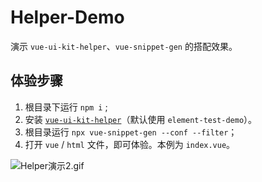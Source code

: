# Helper-Demo

演示 `vue-ui-kit-helper`、`vue-snippet-gen` 的搭配效果。

## 体验步骤

1. 根目录下运行 `npm i` ;
2. 安装 [`vue-ui-kit-helper`](https://marketplace.visualstudio.com/items?itemName=engvuchen.vue-ui-kit-helper)（默认使用 `element-test-demo`）。
3. 根目录运行 `npx vue-snippet-gen --conf --filter`；
4. 打开 `vue` / `html` 文件，即可体验。本例为 `index.vue`。

![Helper演示2.gif](https://i.loli.net/2021/09/10/8QW2SaC1pczILGr.gif)
